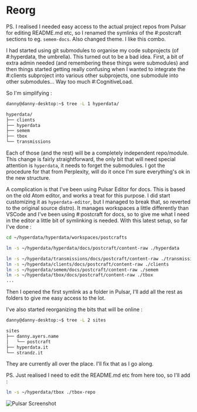 # Reorg

PS. I realised I needed easy access to the actual project repos from Pulsar for editing README.md etc, so I renamed the symlinks of the #:postcraft sections to eg. `semem-docs`. Also changed theme.  I like this combo.

I had started using git submodules to organise my code subprojects (of #:hyperdata, the umbrella). This turned out to be a bad idea. First, a bit of extra admin needed (and remembering these things were submodules) and then things started getting really confusing when I wanted to integrate the #:clients subproject into various other subprojects, one submodule into other submodules... Way too much #:CognitiveLoad.

So I'm simplifying :

```sh
danny@danny-desktop:~$ tree -L 1 hyperdata/

hyperdata/
├── clients
├── hyperdata
├── semem
├── tbox
└── transmissions
```

Each of those (and the rest) will be a completely independent repo/module. This change is fairly straightforward, the only bit that will need special attention is `hyperdata`, it needs to forget the submodules. I got the procedure for that from Perplexity, will do it once I'm sure everything's ok in the new structure.

A complication is that I've been using Pulsar Editor for docs. This is based on the old Atom editor, and works a treat for this purpose. I did start customizing it as `hyperdata-editor`, but I managed to break that, so reverted to the original source distro). It manages workspaces a little differently than VSCode and I've been using #:postcraft for docs, so to give me what I need in the editor a little bit of symlinking is needed. With this latest setup, so far I've done :

```sh
cd ~/hyperdata/hyperdata/workspaces/postcrafts

ln -s ~/hyperdata/hyperdata/docs/postcraft/content-raw ./hyperdata

ln -s ~/hyperdata/transmissions/docs/postcraft/content-raw ./transmissions
ln -s ~/hyperdata/clients/docs/postcraft/content-raw ./clients
ln -s ~/hyperdata/semem/docs/postcraft/content-raw ./semem
ln -s ~/hyperdata/tbox/docs/postcraft/content-raw ./tbox
...
```

Then I opened the first symlink as a folder in Pulsar, I'll add all the rest as folders to give me easy access to the lot.

I've also started reorganizing the bits that will be online :
```sh
danny@danny-desktop:~$ tree -L 2 sites

sites
├── danny.ayers.name
│   └── postcraft
├── hyperdata.it
└── strandz.it
```

They are currently all over the place. I'll fix that as I go along.

PS. Just realised I need to edit the README.md etc from here too, so I'll add :
```sh
ln -s ~/hyperdata/tbox ./tbox-repo

```
![Pulsar Screenshot](media/images/2025-02/pulsar-screenshot.png)
